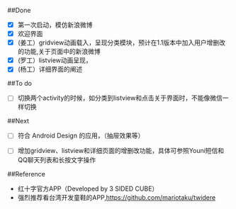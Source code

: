 ##Done

- [x] 第一次启动，模仿新浪微博
- [x] 欢迎界面
- [x] (姜工）gridview动画载入，呈现分类模块，预计在1.1版本中加入用户增删改的功能,关于页面中的新浪微博
- [x] (罗工）listview动画呈现，
- [x] (杨工）详细界面的阐述

##To do

- [ ] 切换两个activity的时候，如分类到listview和点击关于界面时，不能像微信一样切换

##Next

- [ ] 符合 Android Design 的应用，（抽屉效果等）
- [ ] 增加gridview、listview和详细页面的增删改功能，具体可参照Youni短信和QQ聊天列表和长按文字操作


##Reference

  * 红十字官方APP（Developed by 3 SIDED CUBE）
  * 强烈推荐看台湾开发童鞋的APP,https://github.com/mariotaku/twidere
